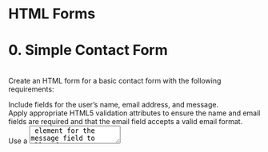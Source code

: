 <h1>HTML Forms</h1>
<h1>0. Simple Contact Form</h1>
<br>
Create an HTML form for a basic contact form with the following requirements:<br>

Include fields for the user’s name, email address, and message.<br>
Apply appropriate HTML5 validation attributes to ensure the name and email fields are required and that the email field accepts a valid email format.<br>
Use a <textarea> element for the message field to allow for a long description and not limit it to just one line.<br>
Add a submit button to submit the form.<br>

<h1>1. Registration Form</h1>
<br>
Design an HTML registration form with the following specifications:
<br>
Include fields for the user’s name, email, password, and confirm password.<br>
Implement HTML5 validation attributes to ensure all fields are required,<br>
And the email field accepts a valid email format, and the password fields match.<br>
Use appropriate input types (e.g., email, password) and labels for each field.<br>

<h1>2. Subscription Form with Radio Buttons</h1>
<br>
Build an HTML form for a subscription with the following criteria:
<br>
Include fields for the user’s name, email, and subscription preference (monthly, yearly).<br>
Utilize radio buttons for the subscription preference and ensure that the user can only select one option.<br>
Apply HTML5 validation to ensure all fields are required and the email field accepts a valid email format.<br>

<h1>3. Feedback Form with Checkboxes and File Upload</h1>
<br>
Develop an HTML feedback form with checkboxes to capture user opinions and the ability to upload a file:
<br>
Include fields for the user’s name, email, checkboxes for various feedback options (e.g., excellent, good, average, poor), and a file upload field.<br>
Ensure that the user can select multiple checkboxes.<br>
Specify the file upload field using the input type="file" element.<br>
Implement HTML5 validation to ensure the name, email, at least one checkbox, and a file are filled out.<br>

<h1>4. Survey Form with Select Dropdown, Time, and Date Selection</h1>
<br>
Design an HTML survey form with a select dropdown to collect user preferences, along with time and date selection:
<br>
Include fields for the user’s name, email, a select dropdown for their favorite color (options: red, blue, green), and separate fields for time and date selection.<br>
Apply HTML5 validation to ensure all fields are required, including the select dropdown, time, and date fields.
<br>
To implement the time and date selection, use the following input types:
<br>
For time: input type="time"
<br>
For date: input type="date"






